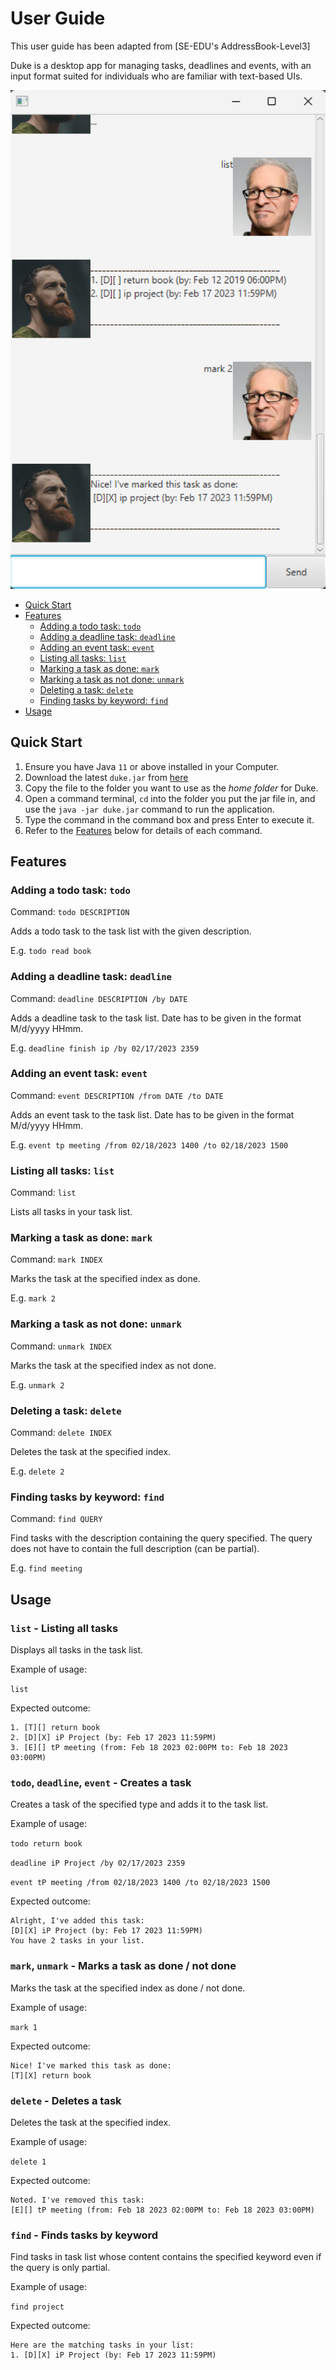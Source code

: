 # User Guide
This user guide has been adapted from [SE-EDU's AddressBook-Level3]

Duke is a desktop app for managing tasks, deadlines and events, with an input format suited for individuals who
are familiar with text-based UIs.

<img src="Ui.png" width="600" />

- [Quick Start](#quick-start)
- [Features](#features)
    - [Adding a todo task: `todo`](#adding-a-todo-task--todo)
    - [Adding a deadline task: `deadline`](#adding-a-deadline-task--deadline)
    - [Adding an event task: `event`](#adding-an-event-task--event)
    - [Listing all tasks: `list`](#listing-all-tasks--list)
    - [Marking a task as done: `mark`](#marking-a-task-as-done--mark)
    - [Marking a task as not done: `unmark`](#marking-a-task-as-not-done--unmark)
    - [Deleting a task: `delete`](#deleting-a-task--delete)
    - [Finding tasks by keyword: `find`](#finding-tasks-by-keyword--find)
- [Usage](#usage)

## Quick Start

1. Ensure you have Java `11` or above installed in your Computer.
2. Download the latest `duke.jar` from [here](https://github.com/owen-yap/ip/releases/tag/A-Release)
3. Copy the file to the folder you want to use as the _home folder_ for Duke.
4. Open a command terminal, `cd` into the folder you put the jar file in, and use the `java -jar duke.jar` command to run the application.
5. Type the command in the command box and press Enter to execute it.
6. Refer to the [Features](#features) below for details of each command.
## Features

### Adding a todo task: `todo`

Command: `todo DESCRIPTION`

Adds a todo task to the task list with the given description.

E.g.  `todo read book`

### Adding a deadline task: `deadline`

Command: `deadline DESCRIPTION /by DATE`

Adds a deadline task to the task list. Date has to be given in the format M/d/yyyy HHmm.

E.g.  `deadline finish ip /by 02/17/2023 2359`

### Adding an event task: `event`

Command: `event DESCRIPTION /from DATE /to DATE`

Adds an event task to the task list. Date has to be given in the format M/d/yyyy HHmm.

E.g.  `event tp meeting /from 02/18/2023 1400 /to 02/18/2023 1500`

### Listing all tasks: `list`

Command: `list`

Lists all tasks in your task list.

### Marking a task as done: `mark`

Command: `mark INDEX`

Marks the task at the specified index as done.

E.g.  `mark 2`

### Marking a task as not done: `unmark`

Command: `unmark INDEX`

Marks the task at the specified index as not done.

E.g.  `unmark 2`

### Deleting a task: `delete`

Command: `delete INDEX`

Deletes the task at the specified index.

E.g.  `delete 2`

### Finding tasks by keyword: `find`

Command: `find QUERY`

Find tasks with the description containing the query specified.
The query does not have to contain the full description (can be partial).

E.g.  `find meeting`

## Usage

### `list` - Listing all tasks

Displays all tasks in the task list.

Example of usage:

`list`

Expected outcome:

```
1. [T][] return book 
2. [D][X] iP Project (by: Feb 17 2023 11:59PM)
3. [E][] tP meeting (from: Feb 18 2023 02:00PM to: Feb 18 2023 03:00PM)
```

### `todo`, `deadline`, `event` - Creates a task

Creates a task of the specified type and adds it to the task list.

Example of usage:

`todo return book`

`deadline iP Project /by 02/17/2023 2359`

`event tP meeting /from 02/18/2023 1400 /to 02/18/2023 1500`

Expected outcome:

```
Alright, I've added this task:
[D][X] iP Project (by: Feb 17 2023 11:59PM)
You have 2 tasks in your list.
```

### `mark`, `unmark` - Marks a task as done / not done

Marks the task at the specified index as done / not done.

Example of usage:

`mark 1`

Expected outcome:

```
Nice! I've marked this task as done:
[T][X] return book
```

### `delete` - Deletes a task

Deletes the task at the specified index.

Example of usage:

`delete 1`

Expected outcome:

```
Noted. I've removed this task:
[E][] tP meeting (from: Feb 18 2023 02:00PM to: Feb 18 2023 03:00PM)
```

### `find` - Finds tasks by keyword

Find tasks in task list whose content contains the specified keyword even if the query is only partial.

Example of usage:

`find project`

Expected outcome:

```
Here are the matching tasks in your list:
1. [D][X] iP Project (by: Feb 17 2023 11:59PM)
```
